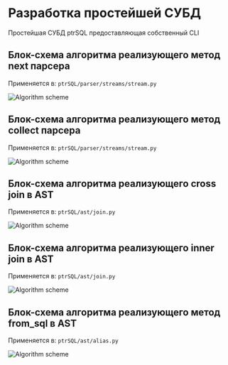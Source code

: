 # Разработка простейшей СУБД

Простейшая СУБД ptrSQL предоставляющая собственный CLI

## Блок-схема алгоритма реализующего метод next парсера

Применяется в: `ptrSQL/parser/streams/stream.py`

![Algorithm scheme](schemes/next.png)

## Блок-схема алгоритма реализующего метод collect парсера

Применяется в: `ptrSQL/parser/streams/stream.py`

![Algorithm scheme](schemes/collect.png)

## Блок-схема алгоритма реализующего cross join в AST

Применяется в: `ptrSQL/ast/join.py`

![Algorithm scheme](schemes/crossjoin.png)

## Блок-схема алгоритма реализующего inner join в AST

Применяется в: `ptrSQL/ast/join.py`

![Algorithm scheme](schemes/innerjoin.png)

## Блок-схема алгоритма реализующего метод from_sql в AST

Применяется в: `ptrSQL/ast/alias.py`

![Algorithm scheme](schemes/fromsql.png)
